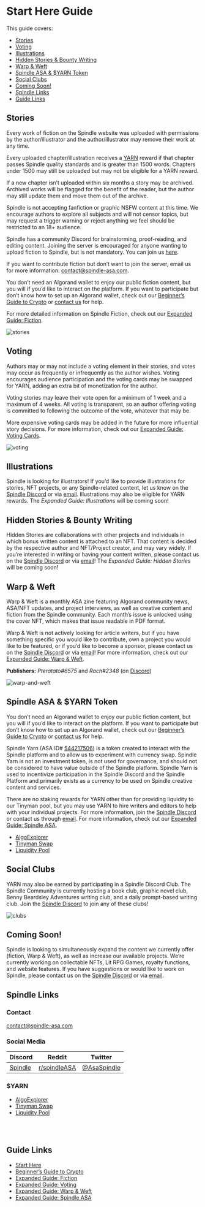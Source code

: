 # Start Here Guide

This guide covers:

- [Stories](#stories)
- [Voting](#voting)
- [Illustrations](#illustrations)
- [Hidden Stories & Bounty Writing](#hidden-stories--bounty-writing)
- [Warp & Weft](#warp--weft)
- [Spindle ASA & $YARN Token](#spindle-asa--yarn-token)
- [Social Clubs](#social-clubs)
- [Coming Soon!](#coming-soon)
- [Spindle Links](#spindle-links)
- [Guide Links](#guide-links)

## Stories
Every work of fiction on the Spindle website was uploaded with permissions by the author/illustrator and the author/illustrator may remove their work at any time.

Every uploaded chapter/illustration receives a [YARN](#yarn) reward if that chapter passes Spindle quality standards and is greater than 1500 words. Chapters under 1500 may still be uploaded but may not be eligible for a YARN reward.

If a new chapter isn’t uploaded within six months a story may be archived. Archived works will be flagged for the benefit of the reader, but the author may still update them and move them out of the archive.

Spindle is not accepting fanfiction or graphic NSFW content at this time. We encourage authors to explore all subjects and will not censor topics, but may request a trigger warning or reject anything we feel should be restricted to an 18+ audience.

Spindle has a community Discord for brainstorming, proof-reading, and editing content. Joining the server is encouraged for anyone wanting to upload fiction to Spindle, but is not mandatory. You can join us [here](https://discord.gg/D8P9esv6Vn).

If you want to contribute fiction but don’t want to join the server, email us for more information: [contact@spindle-asa.com](mailto:contact@spindle-asa.com).

You don’t need an Algorand wallet to enjoy our public fiction content, but you will if you’d like to interact on the platform. If you want to participate but don’t know how to set up an Algorand wallet, check out our [Beginner’s Guide to Crypto](/crypto.md) or [contact us](mailto:contact@spindle-asa.com) for help.

For more detailed information on Spindle Fiction, check out our [Expanded Guide: Fiction](/fiction.md).

![stories](/images/fiction/stories-dark.jpg)

## Voting
Authors may or may not include a voting element in their stories, and votes may occur as frequently or infrequently as the author wishes. Voting encourages audience participation and the voting cards may be swapped for YARN, adding an extra bit of monetization for the author.

Voting stories may leave their vote open for a minimum of 1 week and a maximum of 4 weeks. All voting is transparent, so an author offering voting is committed to following the outcome of the vote, whatever that may be.

More expensive voting cards may be added in the future for more influential story decisions. For more information, check out our [Expanded Guide: Voting Cards](/voting.md).

![voting](/images/voting/voting-dark.jpg)

## Illustrations
Spindle is looking for illustrators! If you’d like to provide illustrations for stories, NFT projects, or any Spindle-related content, let us know on the [Spindle Discord](https://discord.gg/D8P9esv6Vn) or via [email](mailto:contact@spindle-asa.com). Illustrations may also be eligible for YARN rewards. The *Expanded Guide: Illustrations* will be coming soon!

## Hidden Stories & Bounty Writing
Hidden Stories are collaborations with other projects and individuals in which bonus written content is attached to an NFT. That content is decided by the respective author and NFT/Project creator, and may vary widely. If you’re interested in writing or having your content written, please contact us on the [Spindle Discord](https://discord.gg/D8P9esv6Vn) or via [email](mailto:contact@spindle-asa.com)! The *Expanded Guide: Hidden Stories* will be coming soon!

## Warp & Weft
Warp & Weft is a monthly ASA zine featuring Algorand community news, ASA/NFT updates, and project interviews, as well as creative content and fiction from the Spindle community. Each month’s issue is unlocked using the cover NFT, which makes that issue readable in PDF format.

Warp & Weft is not actively looking for article writers, but if you have something specific you would like to contribute, own a project you would like to be featured, or if you’d like to become a sponsor, please contact us on the [Spindle Discord](https://discord.gg/D8P9esv6Vn) or via [email](mailto:contact@spindle-asa.com)! For more information, check out our [Expanded Guide: Warp & Weft](/warp-and-weft.md).

**Publishers:** *Pteratato#6575* and *Rach#2348* (on [Discord](https://discord.gg/D8P9esv6Vn))

![warp-and-weft](/images/warp-and-weft/zines-dark.jpg)

## Spindle ASA & $YARN Token
You don’t need an Algorand wallet to enjoy our public fiction content, but you will if you’d like to interact on the platform. If you want to participate but don’t know how to set up an Algorand wallet, check out our [Beginner’s Guide to Crypto](/crypto.md) or [contact us](mailto:contact@spindle-asa.com) for help.

Spindle Yarn (ASA ID# [544217506](https://algoexplorer.io/asset/544217506)) is a token created to interact with the Spindle platform and to allow us to experiment with currency swap. Spindle Yarn is not an investment token, is not used for governance, and should not be considered to have value outside of the Spindle platform. Spindle Yarn is used to incentivize participation in the Spindle Discord and the Spindle Platform and primarily exists as a currency to be used on Spindle creative content and services.

There are no staking rewards for YARN other than for providing liquidity to our Tinyman pool, but you may use YARN to hire writers and editors to help with your individual projects. For more information, join the [Spindle Discord](https://discord.gg/D8P9esv6Vn) or contact us through [email](mailto:contact@spindle-asa.com). For more information, check out our [Expanded Guide: Spindle ASA](/spindle.md).

- [AlgoExplorer](https://algoexplorer.io/asset/544217506)
- [Tinyman Swap](https://app.tinyman.org/#/swap?asset_in=0&asset_out=544217506)
- [Liquidity Pool](https://app.tinyman.org/#/pool/HN3SAOCBR36XYO2E3N2FFUHWJ3YQDHWMBKK5IHWPE2VZVGDXKKYAAJRLVY)

## Social Clubs
YARN may also be earned by participating in a Spindle Discord Club. The Spindle Community is currently hosting a book club, graphic novel club, Benny Beardsley Adventures writing club, and a daily prompt-based writing club. Join the [Spindle Discord](https://discord.gg/D8P9esv6Vn) to join any of these clubs!

![clubs](/images/clubs.png)

## Coming Soon!
Spindle is looking to simultaneously expand the content we currently offer (fiction, Warp & Weft), as well as increase our available projects. We’re currently working on collectable NFTs, Lit RPG Games, royalty functions, and website features. If you have suggestions or would like to work on Spindle, please contact us on the [Spindle Discord](https://discord.gg/D8P9esv6Vn) or via [email](mailto:contact@spindle-asa.com).

## Spindle Links

### Contact 
[contact@spindle-asa.com](mailto:contact@spindle-asa.com)

### Social Media
| Discord | Reddit | Twitter |
|---|---|---|
| [Spindle](https://discord.gg/D8P9esv6Vn) | [r/spindleASA](https://www.reddit.com/r/spindleASA) | [@AsaSpindle](https://twitter.com/AsaSpindle) |

### $YARN
- [AlgoExplorer](https://algoexplorer.io/asset/544217506)
- [Tinyman Swap](https://app.tinyman.org/#/swap?asset_in=0&asset_out=544217506)
- [Liquidity Pool](https://app.tinyman.org/#/pool/HN3SAOCBR36XYO2E3N2FFUHWJ3YQDHWMBKK5IHWPE2VZVGDXKKYAAJRLVY)

<br>
<br>

## Guide Links

- [Start Here](/start-here.md)
- [Beginner’s Guide to Crypto](/crypto.md)
- [Expanded Guide: Fiction](/fiction.md)
- [Expanded Guide: Voting](/voting.md)
- [Expanded Guide: Warp & Weft](/warp-and-weft.md)
- [Expanded Guide: Spindle ASA](/spindle.md)
